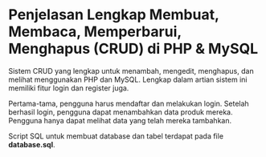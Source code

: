 Penjelasan Lengkap Membuat, Membaca, Memperbarui, Menghapus (CRUD) di PHP & MySQL
========

Sistem CRUD yang lengkap untuk menambah, mengedit, menghapus, dan melihat menggunakan PHP dan MySQL. Lengkap dalam artian sistem ini memiliki fitur login dan register juga.

Pertama-tama, pengguna harus mendaftar dan melakukan login. Setelah berhasil login, pengguna dapat menambahkan data produk mereka. Pengguna hanya dapat melihat data yang telah mereka tambahkan.

Script SQL untuk membuat database dan tabel terdapat pada file **database.sql**.

